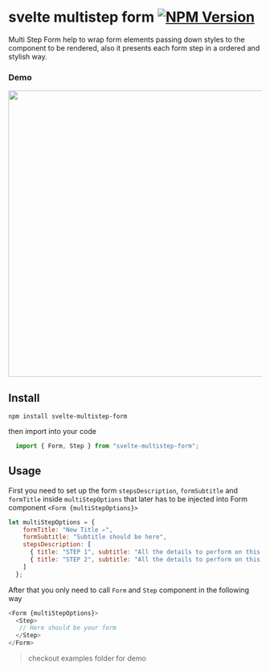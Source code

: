 # svelte multistep form [![NPM Version](https://badge.fury.io/js/svelte-multistep-form.svg?style=flat)](https://npmjs.org/package/svelte-multistep-form)


Multi Step Form help to wrap form elements passing down styles to the component to be rendered, also it presents each form step in a ordered and stylish way.

### Demo
<p align="center">
  <img width="570" src ="./screen/form-demo.gif">
</p>


## Install

```
npm install svelte-multistep-form
```

then import into your code

```javascript
  import { Form, Step } from "svelte-multistep-form";
```
## Usage

First you need to set up the form `stepsDescription`, `formSubtitle` and `formTitle` inside `multiStepOptions` that later has to be injected into Form component `<Form {multiStepOptions}>`

```javascript
let multiStepOptions = {
    formTitle: "New Title ✍️",
    formSubtitle: "Subtitle should be here",
    stepsDescription: [
      { title: "STEP 1", subtitle: "All the details to perform on this step" },
      { title: "STEP 2", subtitle: "All the details to perform on this step" }
    ]
  };
```

After that you only need to call `Form` and `Step` component in the following way

```javascript
<Form {multiStepOptions}>
  <Step>
   // Here should be your form
  </Step>
</Form>
```

> checkout examples folder for demo 

